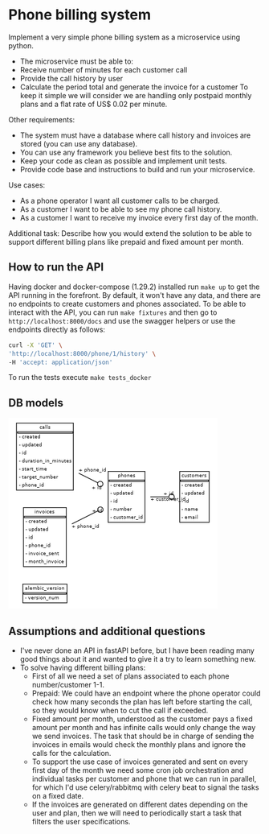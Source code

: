 # Phone billing system

Implement a very simple phone billing system as a microservice using python.
- The microservice must be able to:
- Receive number of minutes for each customer call
- Provide the call history by user
- Calculate the period total and generate the invoice for a customer
To keep it simple we will consider we are handling only postpaid monthly plans and a flat rate of US$
0.02 per minute.

Other requirements:
- The system must have a database where call history and invoices are stored (you can use any
database).
- You can use any framework you believe best fits to the solution.
- Keep your code as clean as possible and implement unit tests.
- Provide code base and instructions to build and run your microservice.

Use cases:
- As a phone operator I want all customer calls to be charged.
- As a customer I want to be able to see my phone call history.
- As a customer I want to receive my invoice every first day of the month.

Additional task:
Describe how you would extend the solution to be able to support different billing plans like prepaid and
fixed amount per month.

## How to run the API

Having docker and docker-compose (1.29.2) installed run `make up` to get the API running in the forefront.
By default, it won't have any data, and there are no endpoints to create customers and phones associated.
To be able to interact with the API, you can run `make fixtures` and then go to `http://localhost:8000/docs` and use
the swagger helpers or use the endpoints directly as follows:

```bash 
curl -X 'GET' \
'http://localhost:8000/phone/1/history' \
-H 'accept: application/json'
```

To run the tests execute `make tests_docker`

## DB models

![DB entity-relation diagram](./bin/db_entities.png)

## Assumptions and additional questions 
- I've never done an API in fastAPI before, but I have been reading many good things about it and wanted to give it a try to learn something new. 
- To solve having different billing plans:
  - First of all we need a set of plans associated to each phone number/customer 1-1.
  - Prepaid: We could have an endpoint where the phone operator could check how many seconds the plan has left before starting the call, so they would know when to cut the call if exceeded.
  - Fixed amount per month, understood as the customer pays a fixed amount per month and has infinite calls would only change the way we send invoices. The task that should be in charge of sending the invoices in emails would check the monthly plans and ignore the calls for the calculation.
  - To support the use case of invoices generated and sent on every first day of the month we need some cron job orchestration and individual tasks per customer and phone that we can run in parallel, for which I'd use celery/rabbitmq with celery beat to signal the tasks on a fixed date.
  - If the invoices are generated on different dates depending on the user and plan, then we will need to periodically start a task that filters the user specifications.